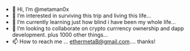 - 👋 Hi, I’m @metaman0x
- 👀 I’m interested in surviving this trip and living this life...
- 🌱 I’m currently learning just how blind i have been my whole life...
- 💞️ I’m looking to collaborate on crypto currrency ownership and dapp development. plus 1000 other things...
- 📫 How to reach me ... ethermetaB@gmail.com.... thanks!

<!---
metaman0x/metaman0x is a ✨ special ✨ repository because its `README.md` (this file) appears on your GitHub profile.
You can click the Preview link to take a look at your changes.
--->
